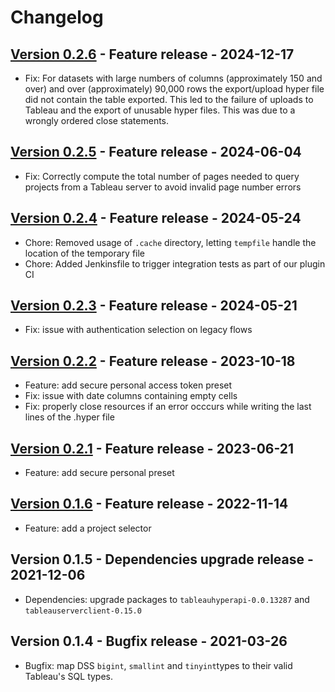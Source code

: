 # Changelog
## [Version 0.2.6](https://github.com/dataiku/dss-plugin-tableau-hyper/releases/tag/v0.2.6) - Feature release - 2024-12-17

- Fix: For datasets with large numbers of columns (approximately 150 and over) and over (approximately) 90,000 rows the export/upload hyper file did not contain the table exported. This led to the failure of uploads to Tableau and the export of unusable hyper files. This was due to a wrongly ordered close statements.

## [Version 0.2.5](https://github.com/dataiku/dss-plugin-tableau-hyper/releases/tag/v0.2.5) - Feature release - 2024-06-04

- Fix: Correctly compute the total number of pages needed to query projects from a Tableau server to avoid invalid page number errors

## [Version 0.2.4](https://github.com/dataiku/dss-plugin-tableau-hyper/releases/tag/v0.2.4) - Feature release - 2024-05-24

- Chore: Removed usage of `.cache` directory, letting `tempfile` handle the location of the temporary file
- Chore: Added Jenkinsfile to trigger integration tests as part of our plugin CI

## [Version 0.2.3](https://github.com/dataiku/dss-plugin-tableau-hyper/releases/tag/v0.2.3) - Feature release - 2024-05-21

- Fix: issue with authentication selection on legacy flows

## [Version 0.2.2](https://github.com/dataiku/dss-plugin-tableau-hyper/releases/tag/v0.2.2) - Feature release - 2023-10-18

- Feature: add secure personal access token preset 
- Fix: issue with date columns containing empty cells
- Fix: properly close resources if an error occcurs while writing the last lines of the .hyper file

## [Version 0.2.1](https://github.com/dataiku/dss-plugin-tableau-hyper/releases/tag/v0.2.1) - Feature release - 2023-06-21

- Feature: add secure personal preset

## [Version 0.1.6](https://github.com/dataiku/dss-plugin-tableau-hyper/releases/tag/v0.1.6) - Feature release - 2022-11-14

- Feature: add a project selector

## Version 0.1.5 - Dependencies upgrade release - 2021-12-06

- Dependencies: upgrade packages to `tableauhyperapi-0.0.13287` and  `tableauserverclient-0.15.0`

## Version 0.1.4 - Bugfix release - 2021-03-26

- Bugfix: map DSS `bigint`, `smallint` and `tinyint`types to their valid Tableau's SQL types. 

